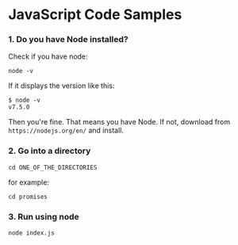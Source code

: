 # JavaScript Code Samples

### 1. Do you have Node installed?
Check if you have node:
```
node -v
```
If it displays the version like this:
```
$ node -v
v7.5.0
```
Then you're fine. That means you have Node.
If not, download from `https://nodejs.org/en/` and install.

### 2. Go into a directory
```
cd ONE_OF_THE_DIRECTORIES
```
for example:
```
cd promises
```

### 3. Run using node
```
node index.js
```
